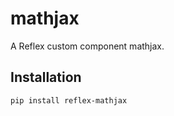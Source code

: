 # mathjax

A Reflex custom component mathjax.

## Installation

```bash
pip install reflex-mathjax
```